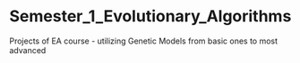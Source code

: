 # Semester_1_Evolutionary_Algorithms
Projects of EA course - utilizing Genetic Models from basic ones to most advanced

